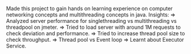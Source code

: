 Made this project to gain hands on learning experience on computer networking concepts and multithreading concepts in java.
Insights:
=> Analyzed server performance for singlethreading vs multithreading vs threadpool on jmeter.
=> Tried to load server with around 1M requests to check deviation and performance.
=> Tried to increase thread pool size to check throughput.
=> Thread pool vs Event loop
=> Learnt about Executor Service.
